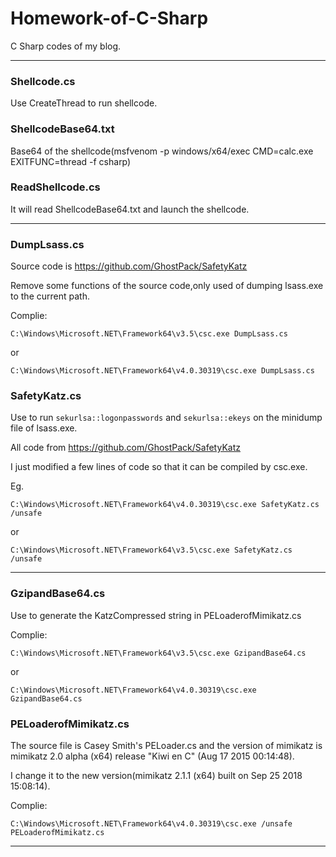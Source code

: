# Homework-of-C-Sharp
C Sharp codes of my blog.

---

### Shellcode.cs

Use CreateThread to run shellcode.

### ShellcodeBase64.txt

Base64 of the shellcode(msfvenom -p windows/x64/exec CMD=calc.exe EXITFUNC=thread -f csharp)

### ReadShellcode.cs

It will read ShellcodeBase64.txt and launch the shellcode.

---

### DumpLsass.cs

Source code is https://github.com/GhostPack/SafetyKatz

Remove some functions of the source code,only used of dumping lsass.exe to the current path.

Complie:

`C:\Windows\Microsoft.NET\Framework64\v3.5\csc.exe DumpLsass.cs`

or

`C:\Windows\Microsoft.NET\Framework64\v4.0.30319\csc.exe DumpLsass.cs`


### SafetyKatz.cs

Use to run `sekurlsa::logonpasswords` and `sekurlsa::ekeys` on the minidump file of lsass.exe.

All code from https://github.com/GhostPack/SafetyKatz

I just modified a few lines of code so that it can be compiled by csc.exe.

Eg.

`C:\Windows\Microsoft.NET\Framework64\v4.0.30319\csc.exe SafetyKatz.cs /unsafe`

or

`C:\Windows\Microsoft.NET\Framework64\v3.5\csc.exe SafetyKatz.cs /unsafe`

---

### GzipandBase64.cs

Use to generate the KatzCompressed string in PELoaderofMimikatz.cs

Complie:

`C:\Windows\Microsoft.NET\Framework64\v3.5\csc.exe GzipandBase64.cs`

or

`C:\Windows\Microsoft.NET\Framework64\v4.0.30319\csc.exe GzipandBase64.cs`

### PELoaderofMimikatz.cs

The source file is Casey Smith's PELoader.cs and the version of mimikatz is mimikatz 2.0 alpha (x64) release "Kiwi en C" (Aug 17 2015 00:14:48).

I change it to the new version(mimikatz 2.1.1 (x64) built on Sep 25 2018 15:08:14).

Complie:

`C:\Windows\Microsoft.NET\Framework64\v4.0.30319\csc.exe /unsafe PELoaderofMimikatz.cs`

---


